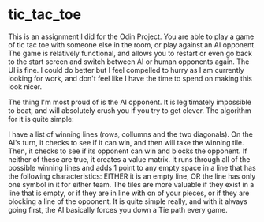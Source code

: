 # tic_tac_toe

This is an assignment I did for the Odin Project. You are able to play a game of tic tac toe with someone else in the room, or play against an AI opponent. The game is relatively functional, and allows you to restart or even go back to the start screen and switch between AI or human opponents again. The UI is fine. I could do better but I feel compelled to hurry as I am currently looking for work, and don't feel like I have the time to spend on making this look nicer.

The thing I'm most proud of is the AI opponent. It is legitimately impossible to beat, and will absolutely crush you if you try to get clever. The algorithm for it is quite simple:

I have a list of winning lines (rows, collumns and the two diagonals). On the AI's turn, it checks to see if it can win, and then will take the winning tile. Then, it checks to see if its opponent can win and blocks the opponent. If neither of these are true, it creates a value matrix. It runs through all of the possible winning lines and adds 1 point to any empty space in a line that has the following characteristics: EITHER it is an empty line, OR the line has only one symbol in it for either team. The tiles are more valuable if they exist in a line that is empty, or if they are in line with on of your pieces, or if they are blocking a line of the opponent. It is quite simple really, and with it always going first, the AI basically forces you down a Tie path every game.
